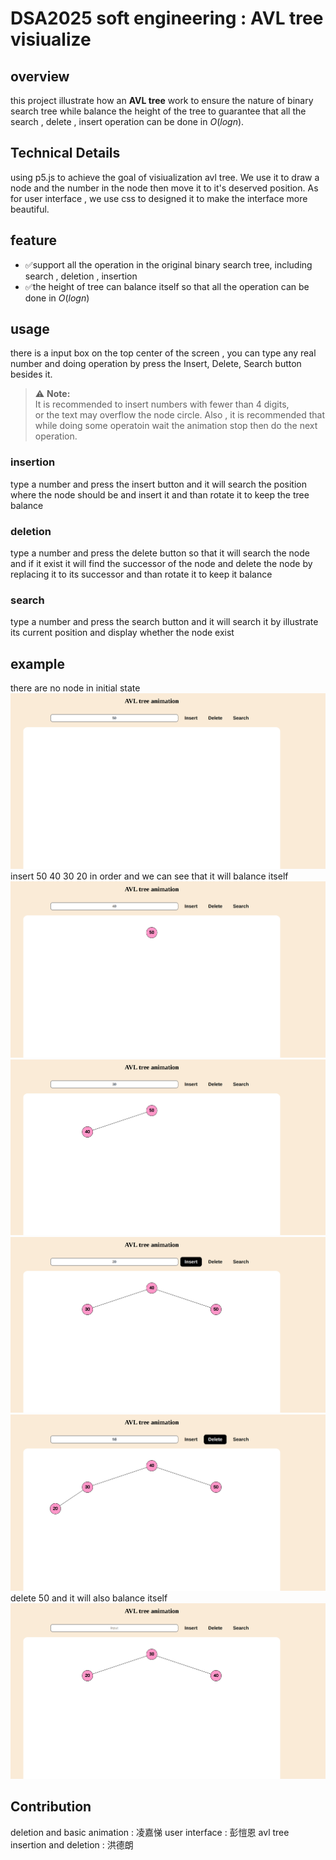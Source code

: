 # DSA2025 soft engineering : AVL tree visiualize
## overview
this project illustrate how an **AVL tree** work to ensure the nature of binary search tree while balance the height of the tree to guarantee that all the search ,  delete , insert operation can be done in $O(log n)$.
## Technical Details
using p5.js to achieve the goal of visiualization avl tree.
We use it to draw a node and the number in the node then move it to it's deserved position.
As for user interface , we use css to designed it to make the interface more beautiful.
## feature
- ✅support all the operation in the original binary search tree, including search , deletion , insertion
- ✅the height of tree can balance itself so that all the operation can be done in $O(log n)$
## usage
there is a input box on the top center of the screen , you can type any real number and doing operation by press the Insert, Delete, Search button besides it.
> ⚠️ **Note:**  
> It is recommended to insert numbers with fewer than 4 digits,  
> or the text may overflow the node circle.
> Also , it is recommended that while doing some operatoin wait the animation stop then do the next operation.
### insertion
type a number and press the insert button and it will search the position where the node should be and insert it and than rotate it to keep the tree balance
### deletion
type a number and press the delete button so that it will search the node and if it exist it will find the successor of the node and delete the node by replacing it to its successor and than rotate it to keep it balance
### search
type a number and press the search button and it will search it by illustrate its current position and display whether the node exist
## example
there are no node in initial state
![init](./src/init.png)
insert 50 40 30 20 in order and we can see that it will balance itself
![50](./src/50.png)
![40](./src/40.png)
![30](./src/30.png)
![60](./src/20.png)
delete 50 and it will also balance itself
![delete50](./src/delete50.png)
## Contribution
deletion and basic animation : 凌嘉悌
user interface : 彭愷恩
avl tree insertion and deletion : 洪德朗

